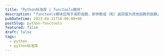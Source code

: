 ```yaml
---
title: "Python标准库 | functools模块"
description: "functools模块应用于高阶函数，即参数或（和）返回值为其他函数的函数。大白话就是：一个函数的参数是函数类型，那么是高阶函数；一个函数的返回值是函数类型，那么是高阶函数；那么两者都有，肯定也是高阶函数。 "
pubDatetime: 2023-04-11T18:00:00+08
postSlug: python-functools
featured: false
draft: false
tags:
  - python
  - python标准库
---
```

